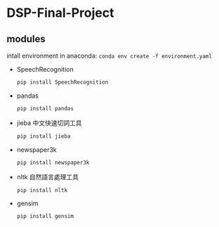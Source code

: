 # DSP-Final-Project

## modules

intall environment in anaconda: ```conda env create -f environment.yaml```

* SpeechRecognition
    ```bash
    pip install SpeechRecognition
    ```

* pandas
    ```bash
    pip install pandas
    ```

* jieba
    中文快速切詞工具
    ```bash
    pip install jieba
    ```

* newspaper3k
  ```bash
  pip install newspaper3k
  ```

* nltk
  自然語言處理工具
  ```bash
  pip install nltk
  ```

* gensim
  ```bash
  pip install gensim
  ```